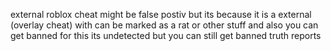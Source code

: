 external roblox cheat might be false postiv but its because it is a external (overlay cheat)  with can be marked as a rat or other stuff and also you can get banned for this its undetected but you can still get banned truth reports
